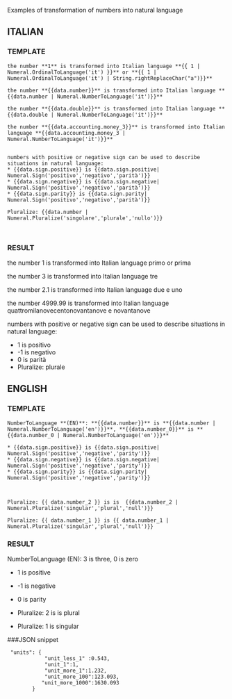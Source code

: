 
Examples of transformation of numbers into natural language

## ITALIAN

### TEMPLATE
```
the number **1** is transformed into Italian language **{{ 1 | Numeral.OrdinalToLanguage('it') }}** or **{{ 1 | Numeral.OrdinalToLanguage('it') | String.rightReplaceChar("a")}}**

the number **{{data.number}}** is transformed into Italian language **{{data.number | Numeral.NumberToLanguage('it')}}**

the number **{{data.double}}** is transformed into Italian language **{{data.double | Numeral.NumberToLanguage('it')}}**

the number **{{data.accounting.money_3}}** is transformed into Italian language **{{data.accounting.money_3 | Numeral.NumberToLanguage('it')}}**


numbers with positive or negative sign can be used to describe situations in natural language: 
* {{data.sign.positive}} is {{data.sign.positive| Numeral.Sign('positivo','negativo','parità')}}
* {{data.sign.negative}} is {{data.sign.negative| Numeral.Sign('positivo','negativo','parità')}}
* {{data.sign.parity}} is {{data.sign.parity| Numeral.Sign('positivo','negativo','parità')}}

Pluralize: {{data.number | Numeral.Pluralize('singolare','plurale','nullo')}}

 
```


### RESULT
the number 1 is transformed into Italian language primo or prima

the number 3 is transformed into Italian language tre

the number 2.1 is transformed into Italian language due e uno

the number 4999.99 is transformed into Italian language quattromilanovecentonovantanove e novantanove

numbers with positive or negative sign can be used to describe situations in natural language:

* 1 is positivo
* -1 is negativo
* 0 is parità
* Pluralize: plurale

## ENGLISH
### TEMPLATE
```
NumberToLanguage **(EN)**: **{{data.number}}** is **{{data.number | Numeral.NumberToLanguage('en')}}**, **{{data.number_0}}** is **{{data.number_0 | Numeral.NumberToLanguage('en')}}**

* {{data.sign.positive}} is {{data.sign.positive| Numeral.Sign('positive','negative','parity')}}
* {{data.sign.negative}} is {{data.sign.negative| Numeral.Sign('positive','negative','parity')}}
* {{data.sign.parity}} is {{data.sign.parity| Numeral.Sign('positive','negative','parity')}}



Pluralize: {{ data.number_2 }} is is  {{data.number_2 | Numeral.Pluralize('singular','plural','null')}}

Pluralize: {{ data.number_1 }} is {{ data.number_1 | Numeral.Pluralize('singular','plural','null')}}

```

### RESULT
NumberToLanguage (EN): 3 is three, 0 is zero

* 1 is positive
* -1 is negative
* 0 is parity

* Pluralize: 2 is is plural
* Pluralize: 1 is singular


###JSON snippet

```
 "units": {
    	    "unit_less_1" :0.543,
    	    "unit_1":1,
    	    "unit_more_1":1.232,
    	    "unit_more_100":123.093,
	       "unit_more_1000":1630.093
    	}

```
	 
	 
	 
	 
